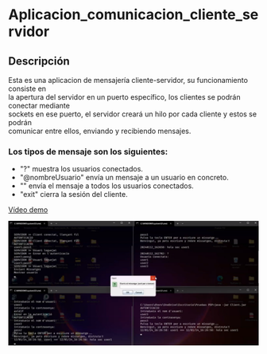 # Aplicacion_comunicacion_cliente_servidor

## Descripción
Esta es una aplicacion de mensajería cliente-servidor, su funcionamiento consiste en  
la apertura del servidor en un puerto específico, los clientes se podrán conectar mediante  
sockets en ese puerto, el servidor creará un hilo por cada cliente y estos se podrán  
comunicar entre ellos, enviando y recibiendo mensajes.

### Los tipos de mensaje son los siguientes:
- "?" muestra los usuarios conectados.
- "@nombreUsuario" envía un mensaje a un usuario en concreto.
- "" envía el mensaje a todos los usuarios conectados.
- "exit" cierra la sesión del cliente.

[Vídeo demo](https://youtu.be/8DrpdzO3shkhttps://youtu.be/8DrpdzO3shk)

![Texto alternativo](3.png)
